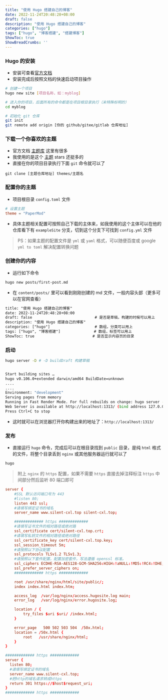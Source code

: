 ```yaml
---
title: "使用 Hugo 搭建自己的博客"
date: 2022-11-24T20:48:28+08:00
draft: false
description: "使用 Hugo 搭建自己的博客"
categories: ["hugo"]
tags: ["hugo", "博客搭建", "搭建博客"]
ShowToc: true
ShowBreadCrumbs: ''
---
```


### Hugo 的安装

- 安装可查看[官方文档](https://gohugo.io/installation/)
- 安装完成后按照文档的快速启动项目操作
```bash
# 创建一个项目
hugo new site [项目名称，如：myblog]

# 进入你的项目，后面所有的命令都是在项目根目录执行（未特殊标明的）
cd myblog

# 初始化 git 仓库
git init
git remote add origin [你的 github/gitee/gitlab 仓库地址]
```

### 下载一个你喜欢的主题
- 官方文档 [主题库](https://themes.gohugo.io/) 这里有很多
- 我使用的是这个 [主题](https://github.com/adityatelange/hugo-PaperMod) stars 还挺多的
- 直接在你的项目目录执行下面 `git` 命令就可以了
```git
git clone [主题仓库地址] themes/主题名
```

### 配置你的主题
- 项目根目录 `config.toml` 文件
```toml
# 设置主题
theme = "PaperMod"
```
- 具体主题相关配置可按照自己下载的主体来，如我使用的这个主体可以在他的仓库看下有 `exampleSite` 分支，切到这个分支下可找到 `config.yml` 文件

> PS：如果主题的配置文件是 `yml` 或 `yaml` 格式，可以随便百度或 google `yml to toml` 解决配置转换问题

### 创建你的内容

- 运行如下命令
```bash
hugo new posts/first-post.md
```
- 在 `content/posts/` 里可以看到刚刚创建的 md 文件，一般内容头部（更多可以在官网查看）

```txt
title: "使用 Hugo 搭建自己的博客"
date: 2022-11-24T20:48:28+08:00
draft: false                            # 是否是草稿，构建的时候可以用上
description: "使用 Hugo 搭建自己的博客"
categories: ["hugo"]                    # 数组，分类可以用上
tags: ["hugo", "博客搭建"]               # 数组，标签可以用上
ShowToc: true                          # 是否显示内容页的目录
```

### 启动

```bash
hugo server -D # -D buildDraft 构建草稿


Start building sites …
hugo v0.106.0+extended darwin/amd64 BuildDate=unknown
....
....
Environment: "development"
Serving pages from memory
Running in Fast Render Mode. For full rebuilds on change: hugo server --disableFastRender
Web Server is available at http://localhost:1313/ (bind address 127.0.0.1)
Press Ctrl+C to stop
```

- 这时就可以在浏览器打开你构建出来的地址了：`http://localhost:1313/`

### 发布

- 直接运行 `hugo` 命令，完成后可以在根目录找到 `public` 目录，是纯 `html` 格式的文件，将整个目录丢到 `nginx` 或其他服务器运行就可以了
```bash
hugo
```
> 附上 `nginx` 的 `https` 配置，如果不需要 `https` 直接去掉注释标注 `https` 中间部分然后监听 80 端口即可
```conf
server {
    #SSL 默认访问端口号为 443
    #listen 80;
    listen 443 ssl;
    #请填写绑定证书的域名
    server_name www.silent-cxl.top silent-cxl.top;

    ############# https #############
    #请填写证书文件的相对路径或绝对路
    ssl_certificate cert/silent-cxl.top.crt;
    #请填写私钥文件的相对路径或绝对路径
    ssl_certificate_key cert/silent-cxl.top.key;
    ssl_session_timeout 5m;
    #请按照以下协议配置
    ssl_protocols TLSv1.2 TLSv1.3;
    #请按照以下套件配置，配置加密套件，写法遵循 openssl 标准。
    ssl_ciphers ECDHE-RSA-AES128-GCM-SHA256:HIGH:!aNULL:!MD5:!RC4:!DHE;
    ssl_prefer_server_ciphers on;
    ############# https #############

    root /usr/share/nginx/html/site/public/;
    index index.html index.htm;

    access_log  /var/log/nginx/access.hugosite.log main;
    error_log   /var/log/nginx/error.hugosite.log;

    location / {
        try_files $uri $uri/ /index.html;
    }

    error_page   500 502 503 504  /50x.html;
    location = /50x.html {
        root   /usr/share/nginx/html;
    }
}

############# https #############
server {
  listen 80;
  #请填写绑定证书的域名
  server_name www.silent-cxl.top;
  #把http的域名请求转成https
  return 301 https://$host$request_uri;
}
############# https #############
```
